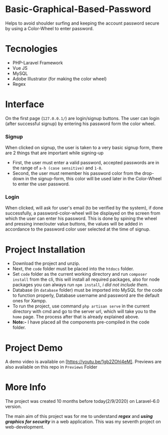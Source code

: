 # Basic-Graphical-Based-Password
Helps to avoid shoulder surfing and keeping the account password secure by using a Color-Wheel to enter password.

# Tecnologies 
  * PHP-Laravel Framework
  * Vue JS
  * MySQL
  * Adobe Illustrator (for making the color wheel)
  * Regex

# Interface
On the first page (`127.0.0.1/`) are login/signup buttons. The user can login (after successful signup) by entering his password form the color wheel. 

### Signup
When clicked on signup, the user is taken to a very basic signup form, there are 2 things that are important while signing-up 
  * First, the user must enter a valid password, accepted passwords are in the range of `a-h (case sensitive)` and `1-8`.
  * Second, the user must remember his password color from the drop-down in the signup-form, this color will be used later in the Color-Wheel to enter the user password.
  
### Login
When clicked, will ask for user's email (to be verified by the system), if done successfully, a password-color-wheel will be displayed on the screen from which the user can enter his password. This is done by spining the wheel and pressing inner/outer value buttons, the values will be added in accordance to the password color user selected at the time of signup.

# Project Installation
 * Download the project and unzip. 
 * Next, the `code` folder must be placed into the `htdocs` folder.
 * Set `code` folder as the current working directory and run `composer install` from the cli, this will install all required packages, also for node packages you can always run `npm install`, *i did not include them*.
 * Database (in `database` folder) must be imported into MySQL for the code to function properly, Database username and password are the default ones for Xampp.
 * To run the project, use command `php artisan serve` in the current directory with cmd and go to the server url, which will take you to the `home` page. The process after that is already explained above.
 * **Note:-** I have placed all the components pre-compiled in the code folder.

# Project Demo
A demo video is available on [https://youtu.be/1gb2ZOhl4eM]. Previews are also available on this repo in `Previews` Folder

# More Info
The project was created 10 months before today(2/9/2020) on Laravel-6.0 version.

The main aim of this project was for me to understand ***regex*** and ***using graphics for security*** in a web application. This was my seventh project on web-development.
